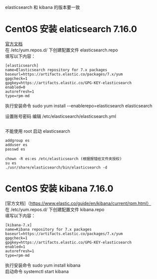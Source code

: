 elasticsearch 和 kibana 的版本要一致
# CentOS 安装 elaticsearch 7.16.0 
[官方文档](https://www.elastic.co/guide/en/elasticsearch/reference/7.16/rpm.html#rpm-repo)  
在 /etc/yum.repos.d/ 下创建配置文件 elasticsearch.repo  
填写以下内容：  
```  
[elasticsearch]
name=Elasticsearch repository for 7.x packages
baseurl=https://artifacts.elastic.co/packages/7.x/yum
gpgcheck=1
gpgkey=https://artifacts.elastic.co/GPG-KEY-elasticsearch
enabled=0
autorefresh=1
type=rpm-md
```  
执行安装命令 sudo yum install --enablerepo=elasticsearch elasticsearch  

设置账号密码
编辑 /etc/elasticsearch/elasticsearch.yml
```
```

不能使用 root 启动 elasticsearch 
```
addgroup es
adduser es
passwd es

chown -R es:es /etc/elasticsearch (根据报错给文件夹授权)
su es
./usr/share/elasticsearch/bin/elasticsearch -d
```

# CentOS 安装 kibana 7.16.0  
[官方文档]（https://www.elastic.co/guide/en/kibana/current/rpm.html）  
在 /etc/yum.repos.d/ 下创建配置文件 kibana.repo  
填写以下内容：  
```
[kibana-7.x]
name=Kibana repository for 7.x packages
baseurl=https://artifacts.elastic.co/packages/7.x/yum
gpgcheck=1
gpgkey=https://artifacts.elastic.co/GPG-KEY-elasticsearch
enabled=1
autorefresh=1
type=rpm-md
```
执行安装命令 sudo yum install kibana  
启动命令 systemctl start kibana  
